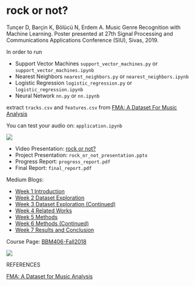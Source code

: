 rock or not?
======
Tunçer D, Barçin K, Bölücü N, Erdem A. Music Genre Recognition with Machine Learning. Poster presented at 27th Signal Processing and Communications Applications Conference (SIU), Sivas, 2019.

In order to run
- Support Vector Machines `support_vector_machines.py` or `support_vector_machines.ipynb`
- Nearest Neighbors `nearest_neighbors.py` or `nearest_neighbors.ipynb`
- Logistic Regression `logistic_regression.py` or `logistic_regression.ipynb`
- Neural Network `nn.py` or `nn.ipynb`

extract `tracks.csv` and `features.csv` from [FMA: A Dataset For Music Analysis](https://os.unil.cloud.switch.ch/fma/fma_metadata.zip)

You can test your audio on: `application.ipynb`


[![](https://media.giphy.com/media/uBy3WynLAYeyGU10mO/giphy.gif)](https://www.youtube.com/watch?v=JUi-dV562FM)

- Video Presentation: [rock or not?](https://www.youtube.com/watch?v=JUi-dV562FM)
- Project Presentation: `rock_or_not_presentation.pptx`
- Progress Report: `progress_report.pdf`
- Final Report: `final_report.pdf`

Medium Blogs:

- [Week 1 Introduction](https://www.youtube.com/watch?v=JUi-dV562FM)
- [Week 2 Dataset Exploration](https://medium.com/bbm406f18/week-2-rock-or-not-e725447220cc)
- [Week 3 Dataset Exploration (Continued)](https://medium.com/bbm406f18/week-3-rock-or-not-3a7dafd5995e)
- [Week 4 Related Works](https://medium.com/bbm406f18/week-4-rock-or-not-cbbe50c885fd)
- [Week 5 Methods](https://medium.com/bbm406f18/week-5-rock-or-not-aa5e6beb6c6e)
- [Week 6 Methods (Continued)](https://medium.com/bbm406f18/week-6-rock-or-not-c2c64fde4285)
- [Week 7 Results and Conclusion](https://medium.com/@defnetuncer/week-7-rock-or-not-40383b847ea1)

Course Page: [BBM406-Fall2018](https://web.cs.hacettepe.edu.tr/~aykut/classes/fall2018/bbm406/)

![](https://cdn-images-1.medium.com/max/1000/1*b6YGWOMwFUmQqHiMFP-LAw.png)


REFERENCES

[FMA: A Dataset for Music Analysis](https://arxiv.org/abs/1612.01840)
